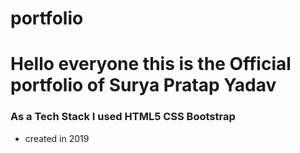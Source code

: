 # portfolio
# Hello everyone this is the Official portfolio of Surya Pratap Yadav

### As a Tech Stack I used HTML5 CSS Bootstrap 

- created in 2019


